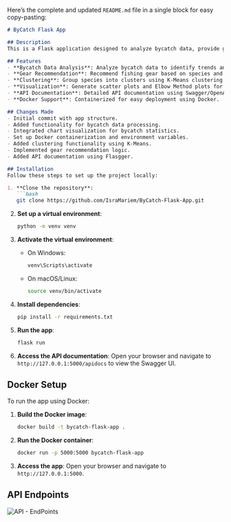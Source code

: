 Here’s the complete and updated `README.md` file in a single block for easy copy-pasting:

```markdown
# ByCatch Flask App

## Description
This is a Flask application designed to analyze bycatch data, provide gear recommendations, and visualize the results using various charts and graphs. The app also includes clustering functionality to group species based on shared characteristics and predict optimal fishing gear for specific species and regions.

## Features
- **Bycatch Data Analysis**: Analyze bycatch data to identify trends and patterns.
- **Gear Recommendation**: Recommend fishing gear based on species and region to minimize bycatch.
- **Clustering**: Group species into clusters using K-Means clustering for better insights.
- **Visualization**: Generate scatter plots and Elbow Method plots for clustering results.
- **API Documentation**: Detailed API documentation using Swagger/OpenAPI specifications.
- **Docker Support**: Containerized for easy deployment using Docker.

## Changes Made
- Initial commit with app structure.
- Added functionality for bycatch data processing.
- Integrated chart visualization for bycatch statistics.
- Set up Docker containerization and environment variables.
- Added clustering functionality using K-Means.
- Implemented gear recommendation logic.
- Added API documentation using Flasgger.

## Installation
Follow these steps to set up the project locally:

1. **Clone the repository**:
   ```bash
   git clone https://github.com/IsraMariem/ByCatch-Flask-App.git
   ```

2. **Set up a virtual environment**:
   ```bash
   python -m venv venv
   ```

3. **Activate the virtual environment**:
   - On Windows:
     ```bash
     venv\Scripts\activate
     ```
   - On macOS/Linux:
     ```bash
     source venv/bin/activate
     ```

4. **Install dependencies**:
   ```bash
   pip install -r requirements.txt
   ```

5. **Run the app**:
   ```bash
   flask run
   ```

6. **Access the API documentation**:
   Open your browser and navigate to `http://127.0.0.1:5000/apidocs` to view the Swagger UI.

## Docker Setup
To run the app using Docker:

1. **Build the Docker image**:
   ```bash
   docker build -t bycatch-flask-app .
   ```

2. **Run the Docker container**:
   ```bash
   docker run -p 5000:5000 bycatch-flask-app
   ```

3. **Access the app**:
   Open your browser and navigate to `http://127.0.0.1:5000`.


## API Endpoints

![API - EndPoints](https://github.com/user-attachments/assets/75d9f51b-8b22-4b9a-a0a1-5c5161e7b4a7)

